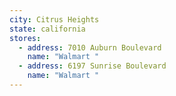 ```yaml
---
city: Citrus Heights
state: california
stores:
  - address: 7010 Auburn Boulevard
    name: "Walmart "
  - address: 6197 Sunrise Boulevard
    name: "Walmart "
---
```

